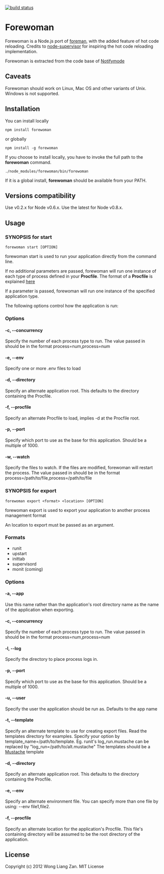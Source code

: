 [![build status](https://secure.travis-ci.org/liangzan/forewoman.png)](http://travis-ci.org/liangzan/forewoman)
# Forewoman

Forewoman is a Node.js port of [foreman](https://github.com/ddollar/foreman), with the added feature of hot code reloading. Credits to [node-supervisor](https://github.com/isaacs/node-supervisor) for inspiring the hot code reloading implementation.

Forewoman is extracted from the code base of [Notifymode](http://notifymode.com)

## Caveats

Forewoman should work on Linux, Mac OS and other variants of Unix. Windows is not supported.

## Installation

You can install locally

    npm install forewoman

or globally

    npm install -g forewoman

If you choose to install locally, you have to invoke the full path to the __forewoman__ command.

    ./node_modules/forewoman/bin/forewoman

If it is a global install, __forewoman__ should be available from your PATH.

## Versions compatibility

Use v0.2.x for Node v0.6.x. Use the latest for Node v0.8.x.

## Usage

### SYNOPSIS for start

    forewoman start [OPTION]

forewoman start is used to run your application directly from the command line.

If no additional parameters are passed, forewoman will run one instance of each type of process defined in your __Procfile__. The format of a __Procfile__ is explained [here](http://blog.daviddollar.org/2011/05/06/introducing-foreman.html)

If a parameter is passed, forewoman will run one instance of the specified application type.

The following options control how the application is run:

### Options

#### -c, --concurrency
Specify the number of each process type to run. The value passed in should be in the format process=num,process=num

#### -e, --env
Specify one or more .env files to load

#### -d, --directory
Specify an alternate application root. This defaults to the directory containing the Procfile.

#### -f, --procfile
Specify an alternate Procfile to load, implies -d at the Procfile root.

#### -p, --port
Specify which port to use as the base for this application. Should be a multiple of 1000.

#### -w, --watch
Specify the files to watch. If the files are modified, forewoman will restart the process. The value passed in should be in the format process=/path/to/file,process=/path/to/file

### SYNOPSIS for export

    forewoman export <format> <location> [OPTION]

forewoman export is used to export your application to another process management format

An location to export must be passed as an argument.

### Formats

- runit
- upstart
- inittab
- supervisord
- monit (coming)

### Options

#### -a, --app
Use this name rather than the application\'s root directory name as the name of the application when exporting.

#### -c, --concurrency
Specify the number of each process type to run. The value passed in should be in the format process=num,process=num

#### -l, --log
Specify the directory to place process logs in.

#### -p, --port
Specify which port to use as the base for this application. Should be a multiple of 1000.

#### -u, --user
Specify the user the application should be run as. Defaults to the app name

#### -t, --template
Specify an alternate template to use for creating export files. Read the templates directory for examples. Specify your option by template_name=/path/to/template. Eg. runit's log_run.mustache can be replaced by "log_run=/path/to/alt.mustache" The templates should be a [Mustache](https://github.com/janl/mustache.js/) template

#### -d, --directory
Specify an alternate application root. This defaults to the directory containing the Procfile.

#### -e, --env
Specify an alternate environment file. You can specify more than one file by using: --env file1,file2.

#### -f, --procfile
Specify an alternate location for the application's Procfile. This file's containing directory will be assumed to be the root directory of the application.

## License

Copyright (c) 2012 Wong Liang Zan. MIT License
